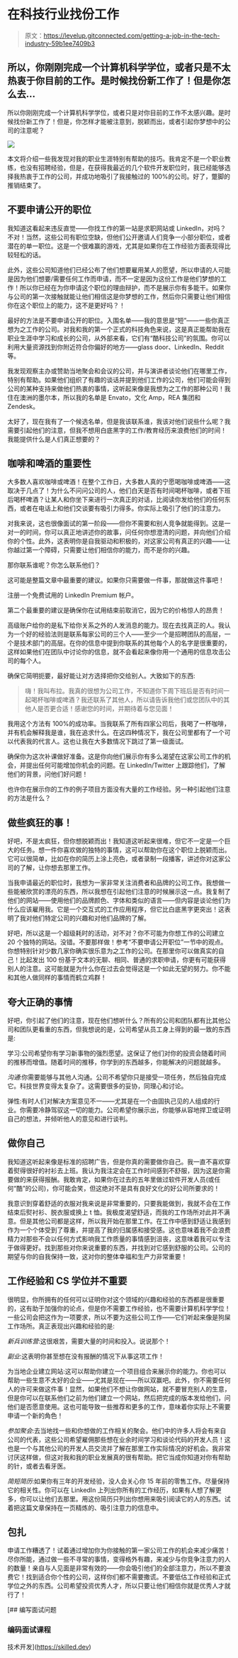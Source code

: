 # 在科技行业找份工作

> 原文：<https://levelup.gitconnected.com/getting-a-job-in-the-tech-industry-59b1ee7409b3>

## 所以，你刚刚完成一个计算机科学学位，或者只是不太热衷于你目前的工作。是时候找份新工作了！但是你怎么去…

所以你刚刚完成一个计算机科学学位，或者只是对你目前的工作不太感兴趣。是时候找份新工作了！但是，你怎样才能被注意到，脱颖而出，或者引起你梦想中的公司的注意呢？

![](img/76c0b2bc1cfb57ce936d24a3cab17572.png)

本文将介绍一些我发现对我的职业生涯特别有帮助的技巧。我肯定不是一个职业教练，也没有招聘经验，但是，在获得我最近的几个软件开发职位时，我已经能够选择我热衷于工作的公司，并成功地吸引了我接触过的 100%的公司。好了，蹩脚的推销结束了。

## 不要申请公开的职位

我知道这看起来违反直觉——你找工作的第一站是求职网站或 LinkedIn，对吗？不对！当然，这些公司有职位空缺，但他们公开邀请人们竞争一小部分职位，或者潜在的单一职位。这是一个很难赢的游戏，尤其是如果你在工作经验方面表现得比较轻松的话。

此外，这些公司知道他们已经公布了他们想要雇用某人的愿望，所以申请的人可能是因为他们想要/需要任何工作而申请，而不一定是因为这份工作是他们梦想的工作！所以你已经在为你申请这个职位的理由辩护，而不是展示你有多能干。如果你与公司的第一次接触就能让他们相信这是你梦想的工作，然后你只需要让他们相信你在这个职位上的能力，这不是更好吗？！

最好的方法是不要申请公开的职位。入围名单——我的意思是“短”——一些你真正想为之工作的公司。对我和我的第一个正式的科技角色来说，这是真正能帮助我在职业生涯中学习和成长的公司，从外部来看，它们有“酷科技公司”的氛围。你可以利用大量资源找到你附近符合你偏好的地方——glass door、LinkedIn、Reddit 等。

我发现观察主办或赞助当地聚会和会议的公司，并与演讲者谈论他们在哪里工作，特别有帮助。如果他们组织了有趣的谈话并提到他们工作的公司，他们可能会得到公司的某种支持来做他们热衷的事情，这听起来像是我想为之工作的那种公司！我住在澳洲的墨尔本，所以我的名单是 Envato，文化 Amp，REA 集团和 Zendesk。

太好了，现在我有了一个候选名单，但是我该联系谁，我该对他们说些什么呢？我需要引起他们的注意，但我不想用白底黑字的工作/教育经历来浪费他们的时间！我能提供什么是人们真正想要的？

## 咖啡和啤酒的重要性

大多数人喜欢咖啡或啤酒！在整个工作日，大多数人真的宁愿喝咖啡或啤酒——这取决于几点了！为什么不问问公司的人，他们白天是否有时间喝杯咖啡，或者下班后喝杯啤酒？让某人和你坐下来进行一次真正的对话，比阅读你发给他们的任何东西，或者在电话上和他们交谈要有吸引力得多。你实际上吸引了他们的注意力。

对我来说，这也很像面试的第一阶段——但你不需要和别人竞争就能得到。这是一对一的时间，你可以真正地讲述你的故事，问任何你想澄清的问题，并向他们介绍你的个性。此外，这表明你是自我驱动和积极的，对这家公司有真正的兴趣——让你越过第一个障碍，只需要让他们相信你的能力，而不是你的兴趣。

那你联系谁呢？你怎么联系他们？

这可能是整篇文章中最重要的建议。如果你只需要做一件事，那就做这件事吧！

注册一个免费试用的 LinkedIn Premium 帐户。

第二个最重要的建议是确保你在试用结束前取消它，因为它的价格惊人的昂贵！

高级账户给你的是私下给你关系之外的人发消息的能力。现在去找真正的人。我认为一个好的经验法则是联系每家公司的三个人——至少一个是招聘团队的高层，一个是技术部门的高层。在你的信息中提到你联系的其他每个人的名字是很重要的，这样如果他们在团队中讨论你的信息，就不会看起来像你用一个通用的信息攻击公司的每个人。

确保它简明扼要，最好能让对方选择把你交给别人。大致如下的东西:

> 嗨！我叫布拉。我真的很想为公司工作，不知道你下周下班后是否有时间一起喝杯咖啡或啤酒？我还联系了其他人，所以请告诉我他们或您团队中的其他人是否更合适！感谢您的时间，并期待着与您见面！

我用这个方法有 100%的成功率。当我联系了所有四家公司后，我喝了一杯咖啡，并有机会解释我是谁，我在追求什么。在这四种情况下，我在公司里都有了一个可以代表我的代言人。这也让我在大多数情况下跳过了第一级面试。

确保你为这次补课做好准备。这是你向他们展示你有多么渴望在这家公司工作的机会，并提出任何可能增加你机会的问题。在 LinkedIn/Twitter 上跟踪他们，了解他们的背景，问他们好问题！

也许你在展示你的工作的例子项目方面没有大量的工作经验。另一种引起他们注意的方法是什么？

## 做些疯狂的事！

好吧，不是太疯狂，但你想脱颖而出！我知道这听起来很难，但它不一定是一个巨大的任务。想一件你喜欢做的独特的事情，这可以帮助你在这个职位上脱颖而出。它可以很简单，比如在你的简历上涂上亮色，或者录制一段播客，讲述你对这家公司的了解，让你想去那里工作。

当我申请最近的职位时，我想为一家非常关注消费者和品牌的公司工作。我想做一些能被欣赏的漂亮的东西，所以我想在引起他们注意的时候展示这一点。我复制了他们的网站——使用他们的品牌颜色、字体和类似的语言——但内容是谈论他们为什么应该雇用我。它是一个交互式的工作应用程序，但它比白底黑字更突出！这表明了我对他们特定公司的兴趣和对他们品牌的了解。

好吧，所以这是一个超级耗时的活动，对不对？你不可能为你想工作的公司建立 20 个独特的网站。没错。不要那样做！参考“不要申请公开职位”一节中的观点。你想特别针对少数几家你确实很乐意为之工作的公司。在那里你可以做真实的自己！比起发出 100 份基于文本的无聊、相同、普通的求职申请，你更有可能获得别人的注意。这可能就是为什么你在过去会觉得这是一个如此无望的努力。你不能和其他人做同样的事情而鹤立鸡群！

## 夸大正确的事情

好吧，你引起了他们的注意，现在他们想听什么？所有的公司和团队都有比其他公司和团队更看重的东西，但我想说的是，公司希望从员工身上得到的最一致的东西是:

学习:公司希望你有学习新事物的强烈愿望。这保证了他们对你的投资会随着时间的推移而增值。随着时间的推移，你学到的东西越多，你能解决的问题就越多。

*沟通*:你需要能够与其他人沟通。公司不希望你只是接受一项任务，然后独自完成它。科技世界变得太复杂了。这需要很多的妥协，同理心和讨论。

弹性:有时人们对解决方案意见不一——尤其是在一个由固执己见的人组成的行业。你需要冷静驾驭这一切的能力。公司希望你展示出，你能够从容地捍卫或证明自己的想法，并倾听他人的意见和进行谈判。

## 做你自己

我知道这听起来像是标准的招聘广告，但是你真的需要做你自己。我一直不喜欢穿着熨得很好的衬衫去上班。我认为我注定会在工作时间感到不舒服，因为这是你需要做的来获得报酬。我敢肯定，如果你在过去的五年里做过软件开发人员(或任何“酷”的公司)，你可能会笑，但这绝对不是具有良好文化的好公司所要求的！

我意识到穿着舒适的衣服对我来说是非常重要的，只要我能做到，我就不会在工作结束后熨衬衫、脱衣服或换上 t 恤。我极度渴望舒适，而我的工作场所对此并不满意。但是其他公司都是这样，所以我开始在那里工作。在工作中感到舒适让我感到作为一个个体受到了尊重，并提高了我的归属感和接受感。这也意味着我不会浪费精力对那些不会以任何方式影响我工作质量的事情感到沮丧，这意味着我可以专注于做得更好。找到那些对你来说重要的东西，并找到对它感到舒服的公司。公司的期望与你的自我保持一致，这对你的整体幸福和生产力非常重要！

## 工作经验和 CS 学位并不重要

很明显，你所拥有的任何可以证明你对这个领域的兴趣和经验的东西都是很重要的，这有助于加强你的论点，但是你不需要工作经验，也不需要计算机科学学位！一些公司会把这作为一项要求，所以不要为这些公司工作——它们听起来像是狗屎工作场所。真正表现出兴趣和经验的是:

*新兵训练营*:这很艰苦，需要大量的时间和投入。说说那个！

*副业*:这表明你甚至想在没有报酬的情况下从事这项工作！

为当地企业建立网站:这可以帮助你建立一个项目组合来展示你的能力。你也可以帮助一些生意不太好的企业——尤其是现在——所以双赢吧。此外，你不需要任何人的许可来做这件事！显然，如果他们不想让你做网站，就不要冒充别人的生意，但是你可以在联系他们之前为他们建立一个网站，然后把完成的版本发给他们，问他们是否愿意使用。这也可能导致一些推荐和更多的工作，意味着你实际上不需要申请一个新的角色！

*参加聚会*:去当地找一些和你想做的工作相关的聚会。他们中的许多人将会有来自公司的代表，这些公司希望雇佣那些想在业余时间学习和谈论代码的开发人员！这也是一个与其他公司的开发人员交流并了解在那里工作实际情况的好机会。我非常讨厌这样做，但这对我和我的职业发展真的很有帮助。把它当成你知道对你有帮助的针，或者去看牙医。

*简短简历*:如果你有三年的开发经验，没人会关心你 15 年前的零售工作。尽量保持它的相关性。你可以在 LinkedIn 上列出你所有的工作经历，如果有人想了解更多，你可以让他们去那里。用这份简历只列出你想用来吸引阅读它的人的东西。试着把这篇文章保持在一页精炼的、吸引注意力的信息中。

## 包扎

申请工作糟透了！试着通过增加你为你接触的第一家公司工作的机会来减少痛苦！尽你所能，通过做一些不寻常的事情，变得格外有趣，来减少与你竞争注意力的人的数量！亲自与人见面是非常有效的——你会吸引他们的全部注意力，所以不要浪费它！找到适合你个性的公司，这样你们都不需要撒谎。不要低估工作经验和正式学位之外的东西。公司希望投资优秀人才，所以只要让他们相信你就是优秀人才就行了！

[](https://skilled.dev) [## 编写面试问题

### 编码面试课程

技术开发](https://skilled.dev)